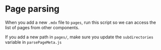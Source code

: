 # Page parsing

When you add a new `.mdx` file to `pages`, run this script so we can access the list of pages from other components.

If you add a new path in `pages/`, make sure you update the `subdirectories` variable in `parsePageMeta.js`